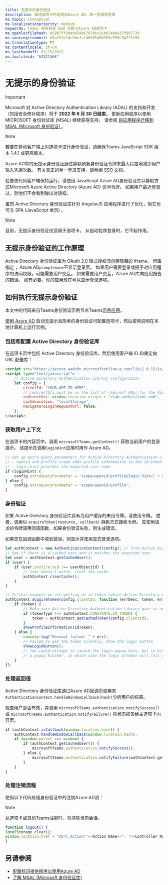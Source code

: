 ```yaml
---
title: 无提示的身份验证
description: 描述选项卡的无提示Azure AD、单一登录和登录
ms.topic: conceptual
ms.localizationpriority: medium
keywords: teams 身份验证 SSO 无提示Azure AD选项卡
ms.openlocfilehash: e59b7ff30a0659b670796c56b97eda437f907739
ms.sourcegitcommit: b9af51e24c9befcf46945400789e750c34723e56
ms.translationtype: MT
ms.contentlocale: zh-CN
ms.lasthandoff: 02/15/2022
ms.locfileid: "62821568"
---
```

# <a name="silent-authentication"></a>无提示的身份验证

> [!IMPORTANT]
> Microsoft 对 Active Directory Authentication Library (ADAL) 的支持和开发（包括安全修补程序）将于 **2022 年 6 月 30 日结束**。 更新应用程序以使用 MICROSOFT 身份验证库 (MSAL) 继续获得支持。 请参阅 [将应用程序迁移到 MSAL (Microsoft 身份验证) ](/azure/active-directory/develop/msal-migration)。

> [!NOTE]
> 若要在移动客户端上对选项卡进行身份验证，请确保Teams JavaScript SDK 版本 1.4.1 或更高版本。

Azure AD中的无提示身份验证通过静默刷新身份验证令牌来最大程度地减少用户输入凭据次数。 有关真正的单一登录支持，请参阅 [SSO 文档](~/tabs/how-to/authentication/auth-aad-sso.md)。

若要使代码客户端保持运行，请使用 JavaScript [](/azure/active-directory/develop/active-directory-authentication-libraries) Azure AD身份验证库以静默方式Microsoft Azure Active Directory (Azure AD) 访问令牌。 如果用户最近登录过，则他们不会看到弹出对话框。

虽然 Active Directory 身份验证库针对 AngularJS 应用程序进行了优化，但它也可与 SPA (JavaScript 单页) 。

> [!NOTE]
> 目前，无提示身份验证仅适用于选项卡。 从自动程序登录时，它不起作用。

## <a name="how-silent-authentication-works"></a>无提示身份验证的工作原理

Active Directory 身份验证库为 OAuth 2.0 隐式授权流创建隐藏的 iframe。 但库指定 ，Azure AD`prompt=none`不显示登录页。 如果用户需要登录或授予对应用程序的访问权限，可能需要用户交互。 如果需要用户交互，Azure AD库向应用报告的错误。 如有必要，你的应用现在可以显示登录选项。

## <a name="how-to-do-silent-authentication"></a>如何执行无提示身份验证

本文中的代码来自Teams身份验证示例节点Teams[示例应用](https://github.com/OfficeDev/Microsoft-Teams-Samples/blob/main/samples/app-auth/nodejs/src/views/tab/silent/silent.hbs)。

[使用 Azure AD](https://github.com/OfficeDev/Microsoft-Teams-Samples/tree/main/samples/tab-channel-group-config-page-auth/csharp) 启动无提示且简单的身份验证可配置选项卡，然后按照说明在本地计算机上运行示例。

### <a name="include-and-configure-active-directory-authentication-library"></a>包括和配置 Active Directory 身份验证库

在选项卡页中包括 Active Directory 身份验证库，然后使用客户端 ID 和重定向 URL 配置库：

```html
<script src="https://secure.aadcdn.microsoftonline-p.com/lib/1.0.15/js/adal.min.js" integrity="sha384-lIk8T3uMxKqXQVVfFbiw0K/Nq+kt1P3NtGt/pNexiDby2rKU6xnDY8p16gIwKqgI" crossorigin="anonymous"></script>
<script type="text/javascript">
    // Active Directory Authentication Library configuration
    let config = {
        clientId: "YOUR_APP_ID_HERE",
        // redirectUri must be in the list of redirect URLs for the Azure AD app
        redirectUri: window.location.origin + "/tab-auth/silent-end",
        cacheLocation: "localStorage",
        navigateToLoginRequestUrl: false,
    };
</script>
```

### <a name="get-the-user-context"></a>获取用户上下文

在选项卡的内容页中，调用 `microsoftTeams.getContext()` 获取当前用户的登录提示。 该提示在调用`loginHint`应用时用作 Azure AD。

```javascript
// Set up extra query parameters for Active Directory Authentication Library
// - openid and profile scope adds profile information to the id_token
// - login_hint provides the expected user name
if (loginHint) {
    config.extraQueryParameter = "scope=openid+profile&login_hint=" + encodeURIComponent(loginHint);
} else {
    config.extraQueryParameter = "scope=openid+profile";
}
```

### <a name="authenticate"></a>身份验证

如果 Active Directory 身份验证库具有为用户缓存的未用令牌，请使用令牌。 或者，调用以 `acquireToken(resource, callback)` 静默方式接收令牌。 库使用请求的令牌调用回调函数，如果身份验证失败，则生成错误。

如果您在回调函数中收到错误，则显示并使用显式登录选项。

```javascript
let authContext = new AuthenticationContext(config); // from Active Directory Authentication Library
// See if there is a cached user and it matches the expected user
let user = authContext.getCachedUser();
if (user) {
    if (user.profile.oid !== userObjectId) {
        // User doesn't match, clear the cache
        authContext.clearCache();
    }
}

// In this example we are getting an id token (which Active Directory Authentication Library returns if we ask for resource = clientId)
authContext.acquireToken(config.clientId, function (errDesc, token, err, tokenType) {
    if (token) {
        // Make sure Active Directory Authentication Library gave us an ID token
        if (tokenType !== authContext.CONSTANTS.ID_TOKEN) {
            token = authContext.getCachedToken(config.clientId);
        }
        showProfileInformation(idToken);
    } else {
        console.log("Renewal failed: " + err);
        // Failed to get the token silently; show the login button
        showLoginButton();
        // You could attempt to launch the login popup here, but in browsers this could be blocked by
        // a popup blocker, in which case the login attempt will fail with the reason FailedToOpenWindow.
    }
});
```

### <a name="process-the-return-value"></a>处理返回值

Active Directory 身份验证库通过Azure AD回调页调用来`AuthenticationContext.handleWindowCallback(hash)`分析用户的结果。

检查用户是否有效，并调用 `microsoftTeams.authentication.notifySuccess()` 或 `microsoftTeams.authentication.notifyFailure()` 将状态报告给主选项卡内容页。

```javascript
if (authContext.isCallback(window.location.hash)) {
    authContext.handleWindowCallback(window.location.hash);
    if (window.parent === window) {
        if (authContext.getCachedUser()) {
            microsoftTeams.authentication.notifySuccess();
        } else {
            microsoftTeams.authentication.notifyFailure(authContext.getLoginError());
        }
    }
}
```

### <a name="handle-the-sign-out-flow"></a>处理注销流程

使用以下代码处理身份验证中的注销Azure AD流：

> [!NOTE]
> 从选项卡或自动Teams注销时，将清除当前会话。

```javascript
function logout() {
localStorage.clear();
window.location.href = "@Url.Action("<<Action Name>>", "<<Controller Name>>")";
}
```

## <a name="see-also"></a>另请参阅

* [配置标识提供程序以使用Azure AD](../../../concepts/authentication/configure-identity-provider.md)
* [了解 MSAL (Microsoft 身份验证库) ](/azure/active-directory/develop/msal-overview)
